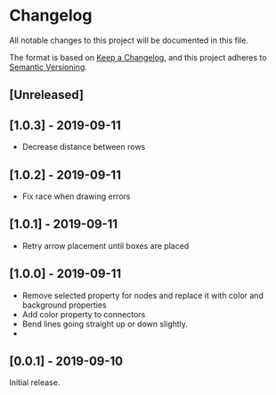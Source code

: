 # Changelog
All notable changes to this project will be documented in this file.

The format is based on [Keep a Changelog](https://keepachangelog.com/en/1.0.0/),
and this project adheres to [Semantic Versioning](https://semver.org/spec/v2.0.0.html).

## [Unreleased]

## [1.0.3] - 2019-09-11

- Decrease distance between rows

## [1.0.2] - 2019-09-11

- Fix race when drawing errors
  
## [1.0.1] - 2019-09-11

- Retry arrow placement until boxes are placed

## [1.0.0] - 2019-09-11

- Remove selected property for nodes and replace it with color and background properties
- Add color property to connectors
- Bend lines going straight up or down slightly.
- 
## [0.0.1] - 2019-09-10

Initial release.
